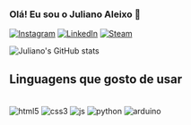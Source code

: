 
### Olá! Eu sou o Juliano Aleixo 👋

[![Instagram](https://img.shields.io/badge/Instagram-E4405F?style=for-the-badge&logo=instagram&logoColor=white)](https://instagram.com/julianuh.aleixo?utm_medium=copy_link)
[![LinkedIn](https://img.shields.io/badge/LinkedIn-0077B5?style=for-the-badge&logo=linkedin&logoColor=white)](www.linkedin.com/in/juliano-aleixo-090111257)
[![Steam](https://img.shields.io/badge/Steam-000000?style=for-the-badge&logo=steam&logoColor=white)](https://steamcommunity.com/id/JulianKk/)


![Juliano's GitHub stats](https://github-readme-stats.vercel.app/api?username=JulianoAleixo&show_icons=true&theme=tokyonight)

## Linguagens que gosto de usar

<div style="display: inline_block"></br>
  <img align="center" alt="html5" src="https://img.shields.io/badge/HTML5-E34F26?style=for-the-badge&logo=html5&logoColor=white"/>
  <img align="center" alt="css3" src="https://img.shields.io/badge/CSS3-1572B6?style=for-the-badge&logo=css3&logoColor=white"/>
  <img align="center" alt="js" src="https://img.shields.io/badge/JavaScript-F7DF1E?style=for-the-badge&logo=javascript&logoColor=black"/>
  <img align="center" alt="python" src="https://img.shields.io/badge/Python-14354C?style=for-the-badge&logo=python&logoColor=white"/>
  <img align="center" alt="arduino" src="https://img.shields.io/badge/Arduino_IDE-00979D?style=for-the-badge&logo=arduino&logoColor=white"/>
</div>
